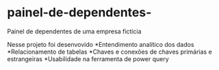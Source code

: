 # painel-de-dependentes-
Painel de dependentes de uma empresa fictícia 

Nesse projeto foi desenvovido
*Entendimento analítico dos dados
*Relacionamento de tabelas
*Chaves e conexões de chaves primárias e estrangeiras
*Usabilidade na ferramenta de power query

